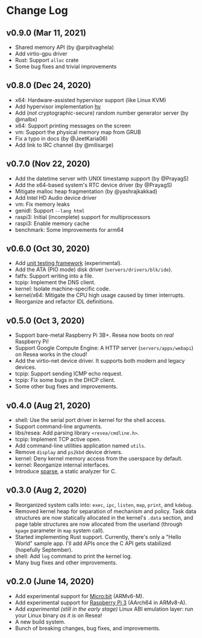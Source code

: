 # Change Log

## v0.9.0 (Mar 11, 2021)
- Shared memory API (by @arpitvaghela)
- Add virtio-gpu driver
- Rust: Support `alloc` crate
- Some bug fixes and trivial improvements

## v0.8.0 (Dec 24, 2020)
- x64: Hardware-assisted hypervisor support (like Linux KVM)
- Add hypervisor implementation [hv](https://resea.org/docs/servers/hv.html)
- Add (*not* cryptographic-secure) random number generator server (by @malbx)
- x64: Support printing messages on the screen
- vm: Support the physical memory map from GRUB
- Fix a typo in docs (by @JeetKaria06)
- Add link to IRC channel (by @milisarge)

## v0.7.0 (Nov 22, 2020)
- Add the datetime server with UNIX timestamp support (by @PrayagS)
- Add the x64-based system's RTC device driver (by @PrayagS)
- Mitigate malloc heap fragmentation (by @yashrajkakkad)
- Add Intel HD Audio device driver
- vm: Fix memory leaks
- genidl: Support `--lang html`
- raspi3: Initial (incomplete) support for multiprocessors
- raspi3: Enable memory cache
- benchmark: Some improvements for arm64

## v0.6.0 (Oct 30, 2020)
- Add [unit testing framework](https://resea.org/docs/userspace/unit-test.html) (experimental).
- Add the ATA (PIO mode) disk driver (`servers/drivers/blk/ide`).
- fatfs: Support writing into a file.
- tcpip: Implement the DNS client.
- kernel: Isolate machine-specific code.
- kernel/x64: Mitigate the CPU high usage caused by timer interrupts.
- Reorganize and refactor IDL definitions.

## v0.5.0 (Oct 3, 2020)
- Support bare-metal Raspberry Pi 3B+. Resea now boots on *real* Raspberry Pi!
- Support Google Compute Engine: A HTTP server (`servers/apps/webapi`) on Resea works in the cloud!
- Add the virtio-net device driver. It supports both modern and legacy devices.
- tcpip: Support sending ICMP echo request.
- tcpip: Fix some bugs in the DHCP client.
- Some other bug fixes and improvements.

## v0.4.0 (Aug 21, 2020)
- shell: Use the serial port driver in kernel for the shell access.
- Support command-line arguments.
- libs/resea: Add parsing library `<resea/cmdline.h>`.
- tcpip: Implement TCP active open.
- Add command-line utilities application named `utils`.
- Remove `display` and `ps2kbd` device drivers.
- kernel: Deny kernel memory access from the userspace by default.
- kernel: Reorganize internal interfaces.
- Introduce [sparse](https://www.kernel.org/doc/html/v4.12/dev-tools/sparse.html), a static analyzer for C.

## v0.3.0 (Aug 2, 2020)
- Reorganized system calls into: `exec`, `ipc`, `listen`, `map`, `print`, and `kdebug`.
- Removed kernel heap for separation of mechanism and policy. Task data structures
  are now statically allocated in the kernel's `.data` section, and page table
  structures are now allocated from the userland (through `kpage` parameter in `map` system call).
- Started implementing Rust support. Currently, there's only a "Hello World"
  sample app. I'll add APIs once the C API gets stabilized (hopefully September).
- shell: Add `log` command to print the kernel log.
- Many bug fixes and other improvements.

## v0.2.0 (June 14, 2020)
- Add experimental support for [Micro:bit](https://microbit.org) (ARMv6-M).
- Add experimental support for [Raspberry Pi 3](https://www.raspberrypi.org/products/raspberry-pi-3-model-b-plus/) (AArch64 in ARMv8-A).
- Add *experimental (still in the early stage)* Linux ABI emulation layer: run your Linux binary *as it is* on Resea!
- A new build system.
- Bunch of breaking changes, bug fixes, and improvements.
